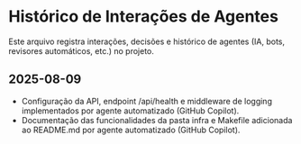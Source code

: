 # Histórico de Interações de Agentes

Este arquivo registra interações, decisões e histórico de agentes (IA, bots, revisores automáticos, etc.) no projeto.

## 2025-08-09
- Configuração da API, endpoint /api/health e middleware de logging implementados por agente automatizado (GitHub Copilot).
- Documentação das funcionalidades da pasta infra e Makefile adicionada ao README.md por agente automatizado (GitHub Copilot).
